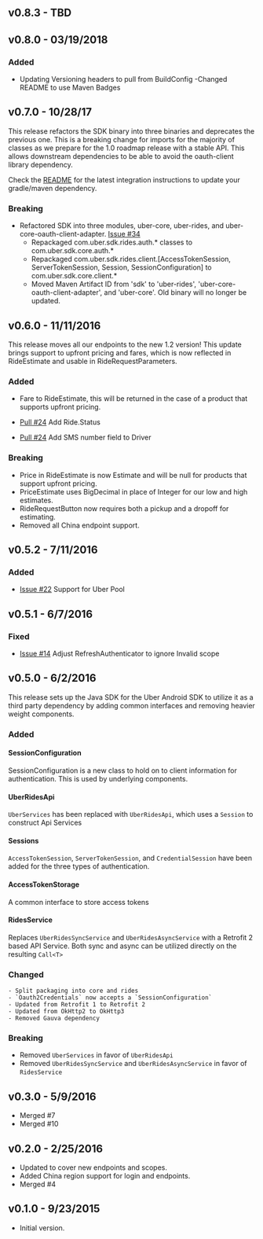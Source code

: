 v0.8.3 - TBD
------------

v0.8.0 - 03/19/2018
------------
### Added
 - Updating Versioning headers to pull from BuildConfig
 -Changed README to use Maven Badges

v0.7.0 - 10/28/17
------------
This release refactors the SDK binary into three binaries and deprecates the previous one. This is a breaking change for imports for the majority of classes as we prepare for the 1.0 roadmap release with a stable API. This allows downstream dependencies to be able to avoid the oauth-client library dependency. 

Check the [README](https://github.com/uber/rides-java-sdk/blob/master/README.md) for the latest integration instructions to update your gradle/maven dependency.

### Breaking
- Refactored SDK into three modules, uber-core, uber-rides, and uber-core-oauth-client-adapter. [Issue #34](https://github.com/uber/rides-java-sdk/issues/34)
  - Repackaged com.uber.sdk.rides.auth.* classes to com.uber.sdk.core.auth.*
  - Repackaged com.uber.sdk.rides.client.[AccessTokenSession, ServerTokenSession, Session, SessionConfiguration] to com.uber.sdk.core.client.*
  - Moved Maven Artifact ID from 'sdk' to 'uber-rides', 'uber-core-oauth-client-adapter', and 'uber-core'. Old binary will no longer be updated.

v0.6.0 - 11/11/2016
------------
This release moves all our endpoints to the new 1.2 version! This update brings support to upfront pricing and fares, which is now reflected in RideEstimate and usable in RideRequestParameters.

### Added
- Fare to RideEstimate, this will be returned in the case of a product that supports upfront pricing.

- [Pull #24](https://github.com/uber/rides-java-sdk/pull/24) Add Ride.Status
- [Pull #24](https://github.com/uber/rides-java-sdk/pull/24) Add SMS number field to Driver

### Breaking
 - Price in RideEstimate is now Estimate and will be null for products that support upfront pricing.
 - PriceEstimate uses BigDecimal in place of Integer for our low and high estimates.
 - RideRequestButton now requires both a pickup and a dropoff for estimating.
 - Removed all China endpoint support.

v0.5.2 - 7/11/2016
------------
### Added
- [Issue #22](https://github.com/uber/rides-java-sdk/issues/22) Support for Uber Pool

v0.5.1 - 6/7/2016
-----------------
### Fixed
 - [Issue #14](https://github.com/uber/rides-java-sdk/issues/14) Adjust RefreshAuthenticator to ignore Invalid scope


v0.5.0 - 6/2/2016
------------------
This release sets up the Java SDK for the Uber Android SDK to utilize it as a third party dependency by adding common interfaces and removing heavier weight components.

### Added

#### SessionConfiguration
SessionConfiguration is a new class to hold on to client information for authentication. This is used by underlying components.

#### UberRidesApi

`UberServices` has been replaced with `UberRidesApi`, which uses a `Session` to construct Api Services

#### Sessions
`AccessTokenSession`, `ServerTokenSession`, and `CredentialSession` have been added for the three types of authentication.

#### AccessTokenStorage
A common interface to store access tokens

#### RidesService
Replaces `UberRidesSyncService` and `UberRidesAsyncService` with a Retrofit 2 based API Service. Both sync and async can be utilized directly on the resulting `Call<T>`

### Changed
    - Split packaging into core and rides
    - `Oauth2Credentials` now accepts a `SessionConfiguration`
    - Updated from Retrofit 1 to Retrofit 2
    - Updated from OkHttp2 to OkHttp3
    - Removed Gauva dependency

### Breaking  
  - Removed `UberServices` in favor of `UberRidesApi`
  - Removed `UberRidesSyncService` and `UberRidesAsyncService` in favor of `RidesService`

v0.3.0 - 5/9/2016
------------------
  - Merged #7
  - Merged #10

v0.2.0 - 2/25/2016
------------------
  - Updated to cover new endpoints and scopes.
  - Added China region support for login and endpoints.
  - Merged #4

v0.1.0 - 9/23/2015
------------------
  - Initial version.
